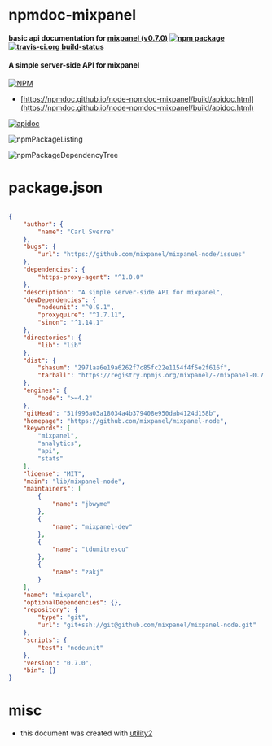 # npmdoc-mixpanel

#### basic api documentation for  [mixpanel (v0.7.0)](https://github.com/mixpanel/mixpanel-node)  [![npm package](https://img.shields.io/npm/v/npmdoc-mixpanel.svg?style=flat-square)](https://www.npmjs.org/package/npmdoc-mixpanel) [![travis-ci.org build-status](https://api.travis-ci.org/npmdoc/node-npmdoc-mixpanel.svg)](https://travis-ci.org/npmdoc/node-npmdoc-mixpanel)

#### A simple server-side API for mixpanel

[![NPM](https://nodei.co/npm/mixpanel.png?downloads=true&downloadRank=true&stars=true)](https://www.npmjs.com/package/mixpanel)

- [https://npmdoc.github.io/node-npmdoc-mixpanel/build/apidoc.html](https://npmdoc.github.io/node-npmdoc-mixpanel/build/apidoc.html)

[![apidoc](https://npmdoc.github.io/node-npmdoc-mixpanel/build/screenCapture.buildCi.browser.%252Ftmp%252Fbuild%252Fapidoc.html.png)](https://npmdoc.github.io/node-npmdoc-mixpanel/build/apidoc.html)

![npmPackageListing](https://npmdoc.github.io/node-npmdoc-mixpanel/build/screenCapture.npmPackageListing.svg)

![npmPackageDependencyTree](https://npmdoc.github.io/node-npmdoc-mixpanel/build/screenCapture.npmPackageDependencyTree.svg)



# package.json

```json

{
    "author": {
        "name": "Carl Sverre"
    },
    "bugs": {
        "url": "https://github.com/mixpanel/mixpanel-node/issues"
    },
    "dependencies": {
        "https-proxy-agent": "^1.0.0"
    },
    "description": "A simple server-side API for mixpanel",
    "devDependencies": {
        "nodeunit": "^0.9.1",
        "proxyquire": "^1.7.11",
        "sinon": "^1.14.1"
    },
    "directories": {
        "lib": "lib"
    },
    "dist": {
        "shasum": "2971aa6e19a6262f7c85fc22e1154f4f5e2f616f",
        "tarball": "https://registry.npmjs.org/mixpanel/-/mixpanel-0.7.0.tgz"
    },
    "engines": {
        "node": ">=4.2"
    },
    "gitHead": "51f996a03a18034a4b379408e950dab4124d158b",
    "homepage": "https://github.com/mixpanel/mixpanel-node",
    "keywords": [
        "mixpanel",
        "analytics",
        "api",
        "stats"
    ],
    "license": "MIT",
    "main": "lib/mixpanel-node",
    "maintainers": [
        {
            "name": "jbwyme"
        },
        {
            "name": "mixpanel-dev"
        },
        {
            "name": "tdumitrescu"
        },
        {
            "name": "zakj"
        }
    ],
    "name": "mixpanel",
    "optionalDependencies": {},
    "repository": {
        "type": "git",
        "url": "git+ssh://git@github.com/mixpanel/mixpanel-node.git"
    },
    "scripts": {
        "test": "nodeunit"
    },
    "version": "0.7.0",
    "bin": {}
}
```



# misc
- this document was created with [utility2](https://github.com/kaizhu256/node-utility2)
